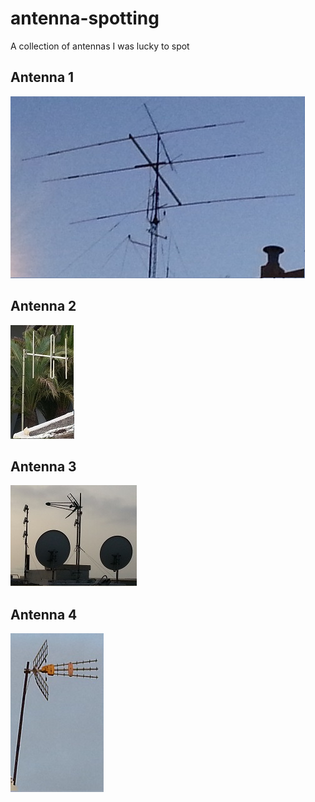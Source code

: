 # antenna-spotting
A collection of antennas I was lucky to spot

## Antenna 1
![Antenna 1](images/ant-1.jpg)

## Antenna 2
![Antenna 2](images/ant-2.jpg)

## Antenna 3
![Antenna 3](images/ant-3.jpg)

## Antenna 4
![Antenna 4](images/ant-4.jpg)
